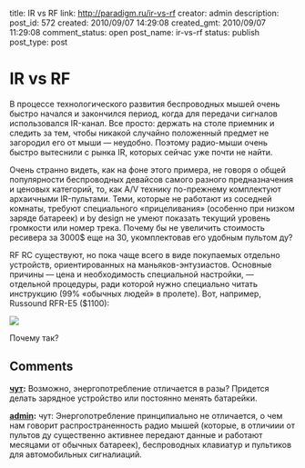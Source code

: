 title: IR vs RF
link: http://paradigm.ru/ir-vs-rf
creator: admin
description:
post_id: 572
created: 2010/09/07 14:29:08
created_gmt: 2010/09/07 11:29:08
comment_status: open
post_name: ir-vs-rf
status: publish
post_type: post

# IR vs RF

В процессе технологического развития беспроводных мышей очень быстро начался и закончился период, когда для передачи сигналов использовался IR-канал. Все просто: держать на столе приемник и следить за тем, чтобы никакой случайно положенный предмет не загородил его от мыши — неудобно. Поэтому радио-мыши очень быстро вытеснили с рынка IR, которых сейчас уже почти не найти.

Очень странно видеть, как на фоне этого примера, не говоря о общей популярности беспроводных девайсов самого разного предназначения и ценовых категорий, то, как A/V технику по-прежнему комплектуют архаичными IR-пультами. Теми, которые не работают из соседней комнаты, требуют специального «прицеливания» (особенно при низком заряде батареек) и by design не умеют показать текущий уровень громкости или номер трека. Почему бы не увеличить стоимость ресивера за 3000$ еще на 30, укомплектовав его удобным пультом ду?

RF RC существуют, но пока чаще всего в виде покупаемых отдельно устройств, ориентированных на маньяков-энтузиастов. Основные причины — цена и необходимость специальной настройки, — отдельной процедуры, ради которой нужно специально читать инструкцию (99% «обычных людей» в пролете). Вот, например, Russound RFR-E5 ($1100):

![](/media/rfre5_remote.jpg)

Почему так?

## Comments

**[чут](#48548 "2010/11/09 17:50:24"):** Возможно, энергопотребление отличается в разы? Придется делать зарядное устройство или постоянно менять батарейки.

**[admin](#48549 "2010/11/09 17:54:48"):** чут: Энергопотребление принципиально не отличается, о чем нам говорит распространенность радио мышей (которые, в отличиии от пультов ду существенно активнее передают данные и работают месяцами от обычных батареек), беспроводных клавиатур и пультиков для автомобильных сигналиаций.

